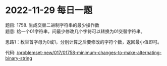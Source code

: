 # 2022-11-29 每日一题


题目: 1758. 生成交替二进制字符串的最少操作数   
题意: 给一个01字符串，问最少修改几个字符可以转换为01交替字符串。  


思路1：枚举首字母为0或1，分别计算之后要修改的字符个数，返回最小值即可。  


代码: [/problemset-new/017/01758-minimum-changes-to-make-alternating-binary-string](/problemset-new/017/01758-minimum-changes-to-make-alternating-binary-string)  

